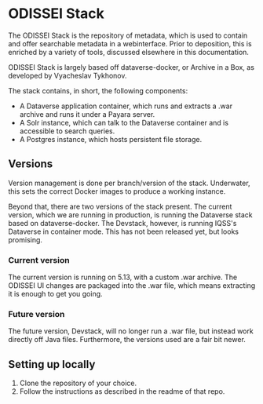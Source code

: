 # ODISSEI Stack

The ODISSEI Stack is the repository of metadata, which is used to contain and offer searchable metadata in a webinterface. Prior to deposition, this is enriched by a variety of tools, discussed elsewhere in this documentation.

ODISSEI Stack is largely based off dataverse-docker, or Archive in a Box, as developed by Vyacheslav Tykhonov.

The stack contains, in short, the following components:

- A Dataverse application container, which runs and extracts a .war archive and runs it under a Payara server.
- A Solr instance, which can talk to the Dataverse container and is accessible to search queries.
- A Postgres instance, which hosts persistent file storage.

## Versions

Version management is done per branch/version of the stack. Underwater, this sets the correct Docker images to produce a working instance.

Beyond that, there are two versions of the stack present. The current version, which we are running in production, is running the Dataverse stack based on dataverse-docker. The Devstack, however, is running IQSS's Dataverse in container mode. This has not been released yet, but looks promising.

### Current version

The current version is running on 5.13, with a custom .war archive. The ODISSEI UI changes are packaged into the .war file, which means extracting it is enough to get you going.

### Future version

The future version, Devstack, will no longer run a .war file, but instead work directly off Java files. Furthermore, the versions used are a fair bit newer.

## Setting up locally

1. Clone the repository of your choice.
2. Follow the instructions as described in the readme of that repo.
